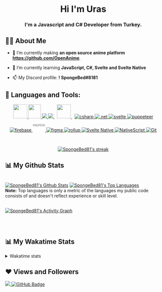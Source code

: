 
<h1 align="center">Hi I'm Uras</h1>
<h3 align="center">I'm a Javascript and C# Developer from Turkey.</h3>


## 🙋‍♂️ About Me

- 🔭 I’m currently making **an open source anime platform https://github.com/OpenAnime**.

- 🌱 I’m currently learning **JavaScript, C#, Svelte and Svelte Native**

- 📫 My Discord profile: **! SpongeBed#8181**

## 🚀 Languages and Tools:

<p align="center" display="flex" gap="20px"> 
    <a href="https://tr.wikipedia.org/wiki/HTML" target="_blank"> <img src="https://cdn.worldvectorlogo.com/logos/html-1.svg" width="45" height="45"/> </a>
    <a href="https://tr.wikipedia.org/wiki/CSS" target="_blank"> <img src="https://seeklogo.com/images/C/css-3-logo-023C1A7171-seeklogo.com.png" width="40" height="45"/> </a> 
    <a href="https://developer.mozilla.org/en-US/docs/Web/JavaScript" target="_blank"> <img src="https://img.icons8.com/color/48/000000/javascript.png"/> </a> 
    <a style="padding-right:8px;" href="https://nodejs.org" target="_blank"> <img src="https://img.icons8.com/color/48/000000/nodejs.png"/> </a>
        <a style="padding-right:8px;" href="https://deno.land/" target="_blank"> <img src="https://upload.wikimedia.org/wikipedia/commons/thumb/8/84/Deno.svg/1200px-Deno.svg.png" width="45" height="45"/> </a> 
    <a href="https://en.wikipedia.org/wiki/C_Sharp_(programming_language)" target="_blank"> <img src="https://brandeps.com/logo-download/C/C-Sharp-logo-vector-01.svg" alt="csharp" width="45" height="45"/> </a>  
     <a href="https://en.wikipedia.org/wiki/.NET_Framework" target="_blank"> <img src="https://upload.wikimedia.org/wikipedia/commons/thumb/7/7d/Microsoft_.NET_logo.svg/120px-Microsoft_.NET_logo.svg.png" alt=".net" width="45" height="45"/> </a>   
      <a href="https://en.wikipedia.org/wiki/Svelte" target="_blank"> <img src="https://upload.wikimedia.org/wikipedia/commons/thumb/1/1b/Svelte_Logo.svg/1200px-Svelte_Logo.svg.png" alt="svelte" width="35" height="45"/> </a>
        <a href="https://github.com/puppeteer/puppeteer" target="_blank"> <img src="https://camo.githubusercontent.com/9391ab4ec8994e921292160bd31966a5886d8599af858ee5e513f2a3d868c403/68747470733a2f2f7777772e766563746f726c6f676f2e7a6f6e652f6c6f676f732f707074726465762f707074726465762d6f6666696369616c2e737667" alt="puppeteer" width="40" height="40"/> </a>
       <a href="https://expressjs.com" target="_blank"> <img src="https://camo.githubusercontent.com/dd4b2422ed3bfc9da88c43d18550375c66f9584327dff7ecc19315ce50b96f07/68747470733a2f2f7777772e766563746f726c6f676f2e7a6f6e652f6c6f676f732f66697265626173652f66697265626173652d69636f6e2e737667" alt="firebase" width="40" height="40"/> </a>
       <a href="https://firebase.google.com" target="_blank"> <img src="https://raw.githubusercontent.com/devicons/devicon/master/icons/express/express-original-wordmark.svg" alt="expressjs" width="40" height="40"/> </a>
       <a href="https://figma.com" target="_blank"> <img src="https://camo.githubusercontent.com/ed93c2b000a76ceaad1503e7eb9356591b885227e82a36a005b9d3498b303ba5/68747470733a2f2f7777772e766563746f726c6f676f2e7a6f6e652f6c6f676f732f6669676d612f6669676d612d69636f6e2e737667" alt="figma" width="40" height="40"/> </a>
        <a href="https://rollupjs.org" target="_blank"> <img src="https://rollupjs.org/logo.svg" alt="rollup" width="45" height="45"/> </a>
        <a href="https://svelte-native.technology/" target="_blank"> <img src="https://i.hizliresim.com/k121hek.png" alt="Svelte Native" width="35" height="45"/> </a> 
        <a href="https://nativescript.org/" target="_blank"> <img src="https://plugins.jetbrains.com/files/8588/169783/icon/pluginIcon.svg" alt="NativeScript" width="40" height="45"/> </a>
         <a href="https://git-scm.com/" target="_blank"> <img src="https://seeklogo.com/images/G/git-logo-A1D01DDA30-seeklogo.com.png" alt="Git" width="45" height="45"/> </a>     
    
 
</p>
<br/>

<p align="center">
    <a href="https://github.com/SpongeBed81/github-readme-streak-stats">
        <img title="🔥 Get streak stats for your profile at git.io/streak-stats" alt="SpongeBed81's streak" src="https://github-readme-streak-stats.herokuapp.com/?user=SpongeBed81&theme=black-ice&hide_border=true&stroke=0000&background=060A0CD0"/>
    </a>
</p>

## 📊 My Github Stats

  <br/>
    <a href="https://github.com/SpongeBed81/github-readme-stats"><img alt="SpongeBed81's Github Stats" src="https://github-readme-stats.vercel.app/api?username=SpongeBed81&show_icons=true&count_private=true&theme=react&hide_border=true&bg_color=0D1117" /></a>
  <a href="https://github.com/SpongeBed81/github-readme-stats"><img alt="SpongeBed81's Top Languages" src="https://github-readme-stats.vercel.app/api/top-langs/?username=SpongeBed81&langs_count=8&count_private=true&layout=compact&theme=react&hide_border=true&bg_color=0D1117" /></a>
  <br/>
  <b>Note:</b> Top languages is only a metric of the languages my public code consists of and doesn't reflect experience or skill level.


<br/>
<br/>

<a href="https://github.com/SpongeBed81/github-readme-activity-graph"><img alt="SpongeBed81's Activity Graph" src="https://activity-graph.herokuapp.com/graph?username=SpongeBed81&bg_color=0D1117&color=5BCDEC&line=5BCDEC&point=FFFFFF&hide_border=true" /></a>

<br/>
<br/>

## 📊 My Wakatime Stats

<details>
  <summary>
      Wakatime stats
  </summary>
  <img src="https://github-readme-stats.vercel.app/api/wakatime?username=SpongeBed">
</details>


## ❤ Views and Followers
<a href="https://github.com/SpongeBed81/github-profile-views-counter">
    <img src="https://komarev.com/ghpvc/?username=SpongeBed81">
</a>
<a href="https://github.com/SpongeBed81?tab=followers"><img src="https://img.shields.io/github/followers/SpongeBed81?label=Followers&style=social" alt="GitHub Badge"></a>
